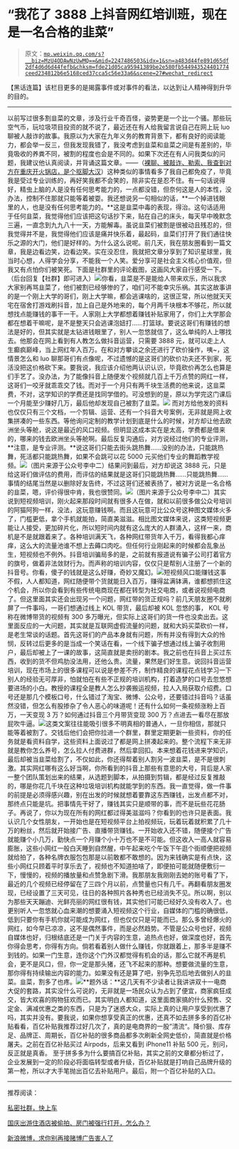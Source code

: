 # “我花了 3888 上抖音网红培训班，现在是一名合格的韭菜”

> 原文：[`mp.weixin.qq.com/s?__biz=MzU4ODAwNzUwMQ==&mid=2247486503&idx=1&sn=a483d44fe891d65df2df4d6d6d44fefb&chksm=fde21d05ca95941389be2e580fb544943524401774ceed234812b6e5168ced37cca5c56e33a6&scene=27#wechat_redirect`](http://mp.weixin.qq.com/s?__biz=MzU4ODAwNzUwMQ==&mid=2247486503&idx=1&sn=a483d44fe891d65df2df4d6d6d44fefb&chksm=fde21d05ca95941389be2e580fb544943524401774ceed234812b6e5168ced37cca5c56e33a6&scene=27#wechat_redirect)

【黑话连篇】该栏目更多的是揭露事件或对事件的看法，以达到让人精神得到升华的目的。

* * *

以前写过很多割韭菜的文章，涉及行业千奇百怪，姿势更是一个比一个骚。那些玩空气币，玩垃圾项目投资的就不说了，最近还在有人给我留言说自己在网上玩 luo 聊被人敲诈的故事。我原以为大家在九年义务的教育背景下，都有良好的阅读能力，都会举一反三，但我发现我错了，我没考虑到韭菜和韭菜之间是有差别的，毕竟吸收的养粪不同，被割的程度也会是不同的。如果下次还在有人问我类似的问题，我建议他认真阅读，并背诵这篇文章。——（[裸聊、被敲诈、勒索、我查到对方在重庆开火锅店，是个抠脚大汉](http://mp.weixin.qq.com/s?__biz=MzU4ODAwNzUwMQ==&mid=2247485862&idx=1&sn=c966ac61c1e530fe0f1e029df41b06d2&chksm=fde21884ca95919237267636afa60ea43dda71fc9907f820c008c179292a83a9f18b90e50884&scene=21#wechat_redirect)）这种类似的事情看多了我自己都免疫了，毕竟我是受过专业训练的，再好笑我都不会笑的，除非实在是忍不住。有一句话说得好，精虫上脑的人是没有任何思考能力的，一点都没错，但奈何这是人的本性，没办法，控制不住那就只能等着被耍。我还想说另一句相似的话，**一个掉进钱眼里的人，也是没有任何思考能力的。**这是韭菜中毒的表现，得治。这句话适用于任何韭菜，我觉得他们应该把这句话抄下来，贴在自己的床头，每天早中晚默念三遍，一直念到九九八十一天，方能解毒。虽说韭菜们被割是很被动且残忍的，但我觉得并不是，我觉得他们应该是痛并快乐着，最起码，韭菜们打开了我们通往快乐之源的大门，他们是好样的。为什么这么说呢。前几天，我在朋友圈看到一篇文章，我是边看边笑，边看边笑。实在没忍住，我就把文章分享到了知识星球里，我当时心想，人得学会分享，不能我一个人笑。爱分享可是社会主义核心价值观，但我又有点怕你们被笑死。下面是社群里的评论截图，这画风大家自行感受一下。（后台回复【社群】即可进入）![](img/5a85efd87e6ed3764f64c259e2ca3648.jpg)你看，韭菜是不是能给人带来欢乐，所以我求大家别再骂韭菜了，他们被割已经够惨的了，咱们可不能幸灾乐祸。其实这故事讲的是一个刚上大学的哥们，刚上大学嘛，都会逃课啥的，这很正常，所以他就天天宅在宿舍打游戏刷抖音，加上自己是外地来的，每个月两千块根本不够花，所以就想找点能赚钱的事干一干。人家刚上大学都想着赚钱补贴家用了，你们上大学那会都在想着干嘛呢，是不是整天只会逃课泡妞打......打篮球。要说这哥们有赚钱的想法是好的，但其实就是太钻进钱眼里了，别人一忽悠就信了，这么单纯的人上哪找去。他那会在网上看到有人教怎么做抖音运营，只需要 3888 元，就可以走上人生癫疯巅峰，当上网红年入百万。在和对方攀谈之余还进行了砍价操作，咦~，这情景怎么和 luo 聊那哥们有点像呢，不过遗憾的是这哥们的砍价功夫还不到家，死活没把这价格砍下来。要我说，我应该介绍他两认识认识，毕竟砍价再怎么也算是们手艺了。没办法，为了能像抖音上随便发个视频就几百上千万点赞的网红一样，这哥们一咬牙就乖乖交了钱。而对于一个月只有两千块生活费的他来说，这韭菜费，不对，这学知识的学费还是找同学借的。可没想到的是，原以为学完这门课后一个月能至少赚好几万，最后他却发现自己被割了韭菜。![](img/0f3ff92f7787a9dc408b91eed53c08d5.jpg)
而对方给他发的资料也仅仅只有三个文档，一个剪辑、运营、还有一个抖音大号案例，无非就是网上收集拼凑的一些东西。等他询问定制的教学计划到底是什么的时候，对方却让他去欧洲坐头等舱，说这是最近的风口视频。但明显这成本实在是太高，学费都是借来的，哪来的钱去欧洲坐头等舱啊。最后反复沟通后，对方说经过他们的专业评测，**注意，是专业评测。**说这哥们只能去街头跳热舞......没别的办法，只能跳热舞，死活都只能跳热舞，如果不会跳可以花 5000 元买他们专业的舞蹈教学视频。![](img/e3ec8ebc6b222993093f1a6c93eb7dd8.jpg)（图片来源于公众号李中二）结果问到最后，对方却说这 3888 元，只是给这哥们做评估的费用，而评估的结果就是这哥们只能跳热舞......只能跳热舞......事情的结尾当然是以删除好友告终，不过这哥们还被表扬了，被对方说是一名合格的韭菜，嗯，评价得很中肯，我也很赞同。![](img/03e1c7f3345635061bfee9954b406d83.jpg)（图片来源于公众号李中二）其实说到短视频培训，刚火起来那段时间就有很多人在做，就和以前很多做公众号培训的阿猫阿狗一样，没法，这玩意赚钱啊。而且这玩意可比公众号这种图文媒体火多了，门槛更低，拿个手机就能拍，简直美滋滋。相比图文媒体来说，这类短视频更能让人接受，更加碎片化，所以短时间内就有这么庞大的人群涌入，这样一来，商机是不是就跟着来了。各种培训满天飞，各种网红带货年入千万，看得我都心痒痒，这么大的流量池谁不想上去薅口肉吃。但任何行业刚起来的时候都会乱象丛生，短视频也不例外。抖音培训骗局多的是，之前就有报道说有骗子公司打着官方的旗号，做着非法敛财行为。而声称的培训内容，仅仅只是帮别人注册了一个新的抖音号。你看，傻子的钱就是这么好赚，奇妙又魔幻。![](img/85ab08a5c7dfc13b8fd4adb8f8090b1c.jpg)短视频风口能赚钱这事不假，人人都知道，网红随便带个货就能日入百万，赚得盆满钵满，谁都想抓住这个机会，所以你会看到有些传统电商现在都在转型为社交电商，或者说视频电商了。但这里面其实还会出现另一个问题，网红带的货正规吗？前几天朋友圈不就刷屏了一件事吗，一哥们想通过线上 KOL 带货，最后却被 KOL 忽悠的事， KOL 号称在微博带货的视频有 300 多万曝光，但实际上这哥们的货一件也没卖出去。这里面反应的一大问题，其实就是互联网虚假流量的问题，就和大妈买菜砍价一样，是老生常谈的话题。首先这哥们的产品本身就有问题，所有并没有得到大众的怜悯，反转过后更多的是当成一个笑话在看，一个线下骗子想通过线上骗子收割用户，最后却被上了一课的故事，这简直就是卖拐的剧本。我之前也在抖音上买过东西，收到的货不但鸡肋没法用，还他么贵。流量，果然是们好生意。说回抖音运营培训，现在市场上的很多课程可以说是参差不齐，制作精良的课程花点钱学习一下别人的经验无可厚非，怕就怕在有些不正规的培训机构，打着造梦的口号去忽悠想要进场的小白。教授的课程全是教人怎么抄袭搬运视频，拉人入局获取介绍费。口号还是那几个模板口号，什么错过了淘宝、微博、公众号，还要错过抖音吗？话虽然没错，但怎么有股掺杂了令人恶心的味道呢！还有什么如何一条视频涨粉上百万，一天变现 3 万？如何通过抖音三个月带货变现 300 万？点进去一看尽在那放屁吹牛逼。![](img/88db602af9611d92b12d34b896e1395d.jpg)这类文案往往能吸引很多不明真相的普通人，一旦你相信，那就只能等着被割了。交钱后他们会把你拉进一个群里，群里定期更新一些资料，你的任务就是看资料自学，这些资料上面说过了都是网上拼凑起来的。整个流程下来无非就是教你怎么养号，怎么拉人付费进群，然后拿回扣。本来想着花钱进来学知识，最后却被当韭菜给割了，不仅如此，你还得帮着别人割另一波韭菜，是不是很刺激。其实网红哪有这么好当啊，你所看到的抖音上那些有意思的大号，背后是人家一整个团队策划出来的结果，从选题到脚本，从拍摄到剪辑，都是经过反复推敲的，哪是你花几千块在这种垃圾培训机构就能学到的东西。我一直觉得，做一件事的前提是必须得感兴趣，别在出发的时候就想着要靠这东西赚钱，出发点都不对，那终点只能是坑。把事情先干好了，赚钱其实只是顺带的事，而不是玩些花花肠子。再说了，你以为现在所有的网红都过得美滋滋吗？你看到的也许只是表面。我认识几个女性朋友，一开始也是在短视频平台上拍视频玩，玩着玩着就积累了几十万的粉丝，然后就开始接广告、直播带货赚钱。一开始收入还不错，随便接个广告就能赚个小几万，勤快点一个月赚个小十万也不是不可能。但这收入一高人就容易膨胀，这些小网红一般白天睡到自然醒，中午起来吃个午饭下午逛个街顺便把视频就给拍了，各种名牌衣服包包那是以前敢都不敢想的。因为来钱确实是有点快，这些小网红只顾着平时享乐去了，视频也不知道拍啥了，即便拍可能就随便敷衍一下，慢慢的，视频的播放量和点赞急剧下滑。我那朋友我刚刚去她的账号看了下，最近的几个视频已经停留在了三四个月以前，点赞量也只有几千。再翻看朋友圈发现，已经设置了三天可见，往日的各种照片各种秀也已经消失不见。所以啊，别以为那些天天蹦迪、光鲜亮丽的网红很有钱，其实他们可能已经好久没有收入了。也更别听人一忽悠就心血来潮的想要涌入短视频这个行业，自媒体的门槛的确很低，低到只要你有手机你就可能成为网红，但也仅仅只是可能而已。那么多曾经爆火的网红，如今早已凉凉，这不是偶然事件，而是必然趋势。不管是公众号也好，视频自媒体也好，归根结底还是一门关于内容的生意，追热点也好，做深度也好，首先你得会思考，你得有方向。倘若看着别人做什么赚钱，你就跟着上，那多半是赚不到钱的。如果一门生意，连你这个门外汉都觉得有机会的话，那么它就不再是机会，更不是风口，但，你一定是那头猪，还飞不起来的那种。想要做流量的生意，那你得有持续输出内容的能力。如果没有还是算了吧，别争先恐后地去做别人的韭菜。韭菜，割多了也疼。![](img/624abd6adc969d304903da6a3ac139f5.jpg)**题外话：**这几天有不少读者让我讲讲双十一电商大促的套路，其实没什么可说的，无非就是一场民众认为占到了便宜，商家疯狂成交，皆大欢喜的购物狂欢而已。其实明白人都知道，这里面商家搞的什么预售、交定金、满减优惠之类的东西，只是为了迷惑大众，实际上真的让用户享受到优惠了吗，其实并没有。要我说，如果你想享受真正的优惠，还真不如去拼多多的百亿补贴看看，百亿补贴我推荐过好几次了，真的是电商界的一股”清流“。降价狠、库存足、品牌正、周期长，百亿补贴的很多商品都多次刷新全网史低价，简直就是价格屠夫。之前在百亿补贴买过 Airpods，后来又看到 iPhone11 补贴 500 元，别问，反正就是真香。 至于拼多多为什么要搞百亿补贴，其实之前的文章都分析过了，企业发展到一定的阶段必将面临转型或者升级，百亿补贴就是打响自己品牌升级的第一枪，所以才大手笔抛出百亿去补贴用户。最后，附一个百亿补贴的入口。

<mp-miniprogram class="miniprogram_element" data-miniprogram-appid="wx32540bd863b27570" data-miniprogram-path="pages/index/index?target_page=%2fpages%2fweb%2fweb%3fspecialUrl%3d1%26src%3dhttps%253a%252f%252fmobile.yangkeduo.com%252fbrand_activity_subsidy.html%253f_pdd_fs%253d1%2526_pdd_tc%253dffffff%2526_pdd_sbs%253d1%2526refer_scene_id%253dwxapp_ybh1024" data-miniprogram-nickname="拼多多" data-miniprogram-avatar="http://mmbiz.qpic.cn/mmbiz_png/I3ht2WMGrPhAtiaFy4pxb6lZusKOGeMn6NKIlaIdSyYKerXgoHoIunHvmrTWCibQ1PYwO2OhQoe2RWm22Yeib78hQ/640?wx_fmt=png&amp;wxfrom=200" data-miniprogram-title="百亿补贴，一起薅羊毛" data-miniprogram-imageurl="http://mmbiz.qpic.cn/mmbiz_jpg/sVQx2tT1ziaXHciaqyN2IgY2euVwmxoCA264tBzee6udFxjmWQCupibdrDf5bsFq3Ec5HTUjoQgtSWicTRvfhibYa8A/0?wx_fmt=jpeg" data-miniprogram-type="card" data-miniprogram-servicetype="0"></mp-miniprogram>

* * *

推荐阅读：

[私密社群，快上车](http://mp.weixin.qq.com/s?__biz=MzU4ODAwNzUwMQ==&mid=2247486383&idx=2&sn=0821d0bff33285d235b2e1b9af9a9e27&chksm=fde21a8dca95939b496421a2177f83d8022e5a25ce95ea8b2929b17b26fe95aeb5ca902b722a&scene=21#wechat_redirect) 

[国庆出游住酒店被偷拍、房门被强行打开，怎么办？](http://mp.weixin.qq.com/s?__biz=MzU4ODAwNzUwMQ==&mid=2247486399&idx=1&sn=54fc1787c019cad282ebc313971993bc&chksm=fde21a9dca95938ba93690487a435e85c548902b209f80ffc4718275c17605cec48812a1da9f&scene=21#wechat_redirect) 

[新浪微博，求你别再接赌博广告害人了](http://mp.weixin.qq.com/s?__biz=MzU4ODAwNzUwMQ==&mid=2247486480&idx=1&sn=1739239edcfddc5e78dda2588a59fb75&chksm=fde21d32ca959424171c09330be3774ad7338006d7234da1ad347e62cfaa59b8950668f33cde&scene=21#wechat_redirect)